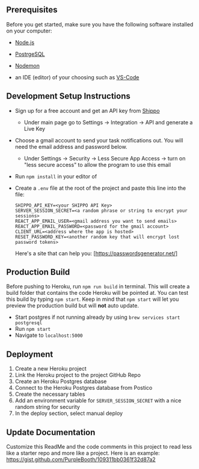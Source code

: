 ## Prerequisites

Before you get started, make sure you have the following software installed on your computer:

- [Node.js](https://nodejs.org/en/)
- [PostrgeSQL](https://www.postgresql.org/)
- [Nodemon](https://nodemon.io/)

- an IDE (editor) of your choosing such as [VS-Code](https://code.visualstudio.com/download)

## Development Setup Instructions
- Sign up for a free account and get an API key from [Shippo](https://goshippo.com)
  - Under main page go to Settings -> Integration -> API and generate a Live Key

- Choose a gmail account to send your task notifications out.  You will need the email address and password below.
  - Under Settings -> Security -> Less Secure App Access -> turn on "less secure access" to allow the program to use this email

- Run `npm install` in your editor of 
- Create a `.env` file at the root of the project and paste this line into the file:
  ```
  SHIPPO_API_KEY=<your SHIPPO API Key>
  SERVER_SESSION_SECRET=<a random phrase or string to encrypt your sessions>
  REACT_APP_EMAIL_USER=<gmail address you want to send emails>
  REACT_APP_EMAIL_PASSWORD=<password for the gmail account>
  CLIENT_URL=<address where the app is hosted>
  RESET_PASSWORD_KEY=<another random key that will encrypt lost password tokens>
  ```
  Here's a site that can help you: [https://passwordsgenerator.net/]
  

## Production Build

Before pushing to Heroku, run `npm run build` in terminal. This will create a build folder that contains the code Heroku will be pointed at. You can test this build by typing `npm start`. Keep in mind that `npm start` will let you preview the production build but will **not** auto update.

- Start postgres if not running already by using `brew services start postgresql`
- Run `npm start`
- Navigate to `localhost:5000`


## Deployment

1. Create a new Heroku project
1. Link the Heroku project to the project GitHub Repo
1. Create an Heroku Postgres database
1. Connect to the Heroku Postgres database from Postico
1. Create the necessary tables
1. Add an environment variable for `SERVER_SESSION_SECRET` with a nice random string for security
1. In the deploy section, select manual deploy

## Update Documentation

Customize this ReadMe and the code comments in this project to read less like a starter repo and more like a project. Here is an example: https://gist.github.com/PurpleBooth/109311bb0361f32d87a2
